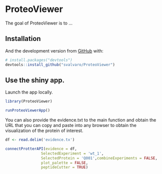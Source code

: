 
<!-- README.md is generated from README.Rmd. Please edit that file -->

# ProteoViewer

<!-- badges: start -->
<!-- badges: end -->

The goal of ProteoViewer is to …

## Installation

And the development version from [GitHub](https://github.com/) with:

``` r
# install.packages("devtools")
devtools::install_github("svalvaro/ProteoViewer")
```

## Use the shiny app.

Launch the app locally.

``` r
library(ProteoViewer)

runProteoViewerApp()
```

You can also provide the evidence.txt to the main function and obtain
the URL that you can copy and paste into any browser to obtain the
visualization of the protein of interest.

``` r
df <- read.delim('evidence.tx')

connectProtterAPI(evidence = df,
                SelectedExperiment = 'wt_1',
                SelectedProtein = 'Q001',combineExperiments = FALSE,
                plot_palette = FALSE,
                peptideCutter = TRUE)
```

